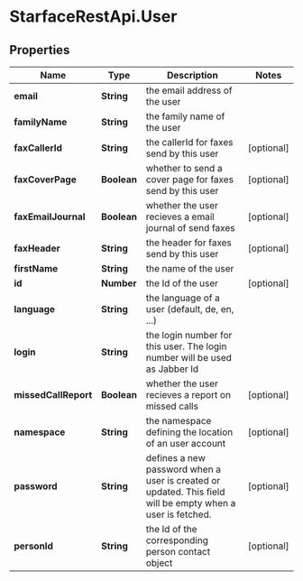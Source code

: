 # StarfaceRestApi.User

## Properties
Name | Type | Description | Notes
------------ | ------------- | ------------- | -------------
**email** | **String** | the email address of the user | 
**familyName** | **String** | the family name of the user | 
**faxCallerId** | **String** | the callerId for faxes send by this user | [optional] 
**faxCoverPage** | **Boolean** | whether to send a cover page for faxes send by this user | [optional] 
**faxEmailJournal** | **Boolean** | whether the user recieves a email journal of send faxes | [optional] 
**faxHeader** | **String** | the header for faxes send by this user | [optional] 
**firstName** | **String** | the name of the user | 
**id** | **Number** | the Id of the user | [optional] 
**language** | **String** | the language of a user (default, de, en, ...) | 
**login** | **String** | the login number for this user. The login number will be used as Jabber Id | 
**missedCallReport** | **Boolean** | whether the user recieves a report on missed calls | [optional] 
**namespace** | **String** | the namespace defining the location of an user account | [optional] 
**password** | **String** | defines a new password when a user is created or updated. This field will be empty when a user is fetched. | [optional] 
**personId** | **String** | the Id of the corresponding person contact object | [optional] 


